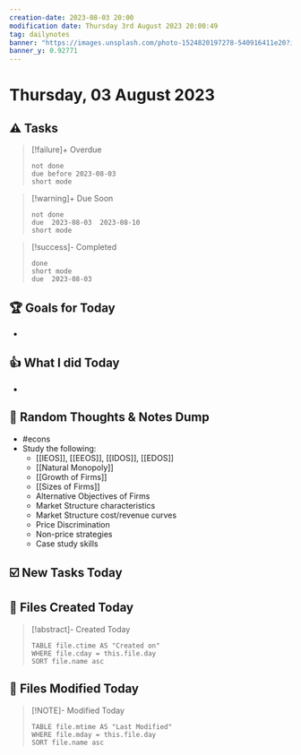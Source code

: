 ```yaml
---
creation-date: 2023-08-03 20:00
modification date: Thursday 3rd August 2023 20:00:49
tag: dailynotes
banner: "https://images.unsplash.com/photo-1524820197278-540916411e20?ixlib=rb-4.0.3&ixid=M3wxMjA3fDB8MHxwaG90by1wYWdlfHx8fGVufDB8fHx8fA%3D%3D&auto=format&fit=crop&w=2990&q=80"
banner_y: 0.92771
---
```

# Thursday, 03 August 2023

## ⚠️ Tasks
>[!failure]+ Overdue
>```tasks
>not done
>due before 2023-08-03
>short mode
>```

>[!warning]+ Due Soon
>```tasks
>not done
>due  2023-08-03  2023-08-10
>short mode
>```

>[!success]- Completed
>```tasks
>done
>short mode
>due  2023-08-03
>```

## 🏆 Goals for Today
- 

## 👍 What I did Today
- 

## 🤔 Random Thoughts & Notes Dump
- #econs 
- Study the following:
	- [[IEOS]], [[EEOS]], [[IDOS]], [[EDOS]]
	- [[Natural Monopoly]]
	- [[Growth of Firms]]
	- [[Sizes of Firms]]
	- Alternative Objectives of Firms
	- Market Structure characteristics
	- Market Structure cost/revenue curves
	- Price Discrimination
	- Non-price strategies
	- Case study skills

## ☑️ New Tasks Today


## 📝 Files Created Today
> [!abstract]- Created Today
>```dataview
>TABLE file.ctime AS "Created on"
>WHERE file.cday = this.file.day   
>SORT file.name asc
>```

## 📝 Files Modified Today
> [!NOTE]- Modified Today
>```dataview
>TABLE file.mtime AS "Last Modified"
>WHERE file.mday = this.file.day   
>SORT file.name asc
>```